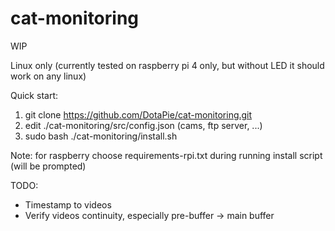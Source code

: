 # cat-monitoring

WIP

Linux only (currently tested on raspberry pi 4 only, but without LED it should work on any linux)

Quick start:
1) git clone https://github.com/DotaPie/cat-monitoring.git
2) edit ./cat-monitoring/src/config.json (cams, ftp server, ...)
3) sudo bash ./cat-monitoring/install.sh

Note: for raspberry choose requirements-rpi.txt during running install script (will be prompted)

TODO:
- Timestamp to videos
- Verify videos continuity, especially pre-buffer -> main buffer